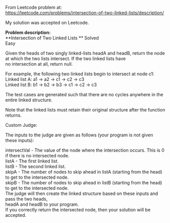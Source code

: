 From Leetcode problem at:  
https://leetcode.com/problems/intersection-of-two-linked-lists/description/  

My solution was accepted on Leetcode.  

**Problem description:**  
**Intersection of Two Linked Lists ** 
Solved  
Easy  

Given the heads of two singly linked-lists headA and headB, return the node  
at which the two lists intersect. If the two linked lists have  
no intersection at all, return null.
  
For example, the following two linked lists begin to intersect at node c1:  
Linked list A: a1 -> a2 -> c1 -> c2 -> c3  
Linked list B: b1 -> b2 -> b3 -> c1 -> c2 -> c3  
  
The test cases are generated such that there are no cycles anywhere in the entire linked structure.  
  
Note that the linked lists must retain their original structure after the function returns.  
  
Custom Judge:  
  
The inputs to the judge are given as follows (your program is not given these inputs):  
  
intersectVal - The value of the node where the intersection occurs. This is 0 if there is no intersected node.  
listA - The first linked list.  
listB - The second linked list.  
skipA - The number of nodes to skip ahead in listA (starting from the head) to get to the intersected node.  
skipB - The number of nodes to skip ahead in listB (starting from the head) to get to the intersected node.  
The judge will then create the linked structure based on these inputs and pass the two heads,  
headA and headB to your program.  
If you correctly return the intersected node, then your solution will be accepted.
